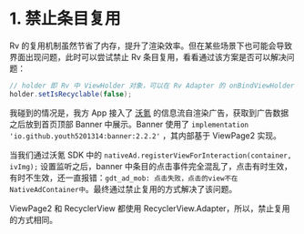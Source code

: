 # 1. 禁止条目复用

Rv 的复用机制虽然节省了内存，提升了渲染效率。但在某些场景下也可能会导致界面出现问题，此时可以尝试禁止 Rv 条目复用，看看通过该方案是否可以解决问题：

```java
// holder 即 Rv 中 ViewHolder 对象，可以在 Rv Adapter 的 onBindViewHolder 中调用如下方法。
holder.setIsRecyclable(false);
```

我碰到的情况是，我方 App 接入了 [沃氪](https://unimob.wostore.cn/doc/#/Android/integrate) 的信息流自渲染广告，获取到广告数据之后放到首页顶部 Banner 中展示。Banner 使用了 `implementation 'io.github.youth5201314:banner:2.2.2'` ，其内部基于 ViewPage2 实现。

当我们通过沃氪 SDK 中的 `nativeAd.registerViewForInteraction(container, ivImg);` 设置监听之后，banner 中条目的点击事件完全混乱了，点击有时生效，有时不生效，还一直报错：`gdt_ad_mob: 点击失败，点击的view不在NativeAdContainer中`。最终通过禁止复用的方式解决了该问题。

ViewPage2 和 RecyclerView 都使用 RecyclerView.Adapter，所以，禁止复用的方式相同。